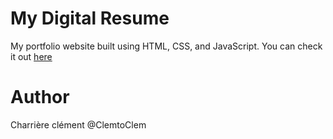 #  My Digital Resume

My portfolio website built using HTML, CSS, and JavaScript. You can check it out [here](https://clemtoclem.github.io/Portfolio/)

# Author

Charrière clément @ClemtoClem